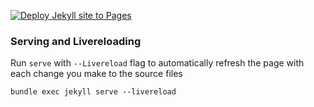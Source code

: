 [![Deploy Jekyll site to Pages](https://github.com/dubeypranav4/personal-blog/actions/workflows/jekyll.yml/badge.svg)](https://github.com/dubeypranav4/personal-blog/actions/workflows/jekyll.yml)

### Serving and Livereloading

Run `serve` with `--Livereload` flag to automatically refresh the page with each change you make to the source files

```
bundle exec jekyll serve --livereload
```

